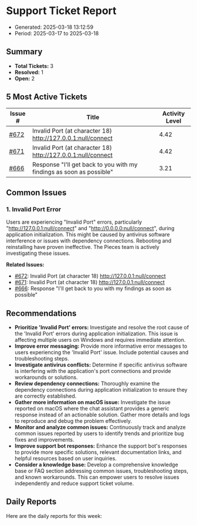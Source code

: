 # Support Ticket Report
- Generated: 2025-03-18 13:12:59
- Period: 2025-03-17 to 2025-03-18

## Summary
- **Total Tickets:** 3
- **Resolved:** 1
- **Open:** 2

## 5 Most Active Tickets
| Issue # | Title | Activity Level |
|---------|-------|----------------|
| [#672](https://github.com/pieces-app/support/issues/672) | Invalid Port (at character 18) http://127.0.0.1:null/connect | 4.42 |
| [#671](https://github.com/pieces-app/support/issues/671) | Invalid Port (at character 18) http://127.0.0.1:null/connect | 4.42 |
| [#666](https://github.com/pieces-app/support/issues/666) | Response "I'll get back to you with my findings as soon as possible" | 3.21 |

## Common Issues
### 1. Invalid Port Error
Users are experiencing "Invalid Port" errors, particularly "http://127.0.0.1:null/connect" and "http://0.0.0.0:null/connect", during application initialization. This might be caused by antivirus software interference or issues with dependency connections. Rebooting and reinstalling have proven ineffective. The Pieces team is actively investigating these issues.

**Related Issues:**
- [#672](https://github.com/pieces-app/support/issues/672): Invalid Port (at character 18) http://127.0.0.1:null/connect
- [#671](https://github.com/pieces-app/support/issues/671): Invalid Port (at character 18) http://127.0.0.1:null/connect
- [#666](https://github.com/pieces-app/support/issues/666): Response "I'll get back to you with my findings as soon as possible"


## Recommendations
- **Prioritize 'Invalid Port' errors:** Investigate and resolve the root cause of the 'Invalid Port' errors during application initialization. This issue is affecting multiple users on Windows and requires immediate attention.
- **Improve error messaging:** Provide more informative error messages to users experiencing the 'Invalid Port' issue. Include potential causes and troubleshooting steps.
- **Investigate antivirus conflicts:** Determine if specific antivirus software is interfering with the application's port connections and provide workarounds or solutions.
- **Review dependency connections:** Thoroughly examine the dependency connections during application initialization to ensure they are correctly established.
- **Gather more information on macOS issue:** Investigate the issue reported on macOS where the chat assistant provides a generic response instead of an actionable solution. Gather more details and logs to reproduce and debug the problem effectively.
- **Monitor and analyze common issues:** Continuously track and analyze common issues reported by users to identify trends and prioritize bug fixes and improvements.
- **Improve support bot responses:** Enhance the support bot's responses to provide more specific solutions, relevant documentation links, and helpful resources based on user inquiries.
- **Consider a knowledge base:** Develop a comprehensive knowledge base or FAQ section addressing common issues, troubleshooting steps, and known workarounds. This can empower users to resolve issues independently and reduce support ticket volume.

## Daily Reports
Here are the daily reports for this week:

